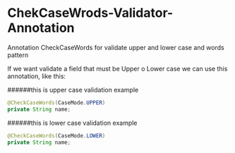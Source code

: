 # ChekCaseWrods-Validator-Annotation
Annotation CheckCaseWords for validate upper and lower case and words pattern


If we want validate a field that must be Upper o Lower case we can use this annotation, like this:

######this is upper case validation example
```java
@CheckCaseWords(CaseMode.UPPER)
private String name;
```

######this is lower case validation example
```java
@CheckCaseWords(CaseMode.LOWER)
private String name;
```
